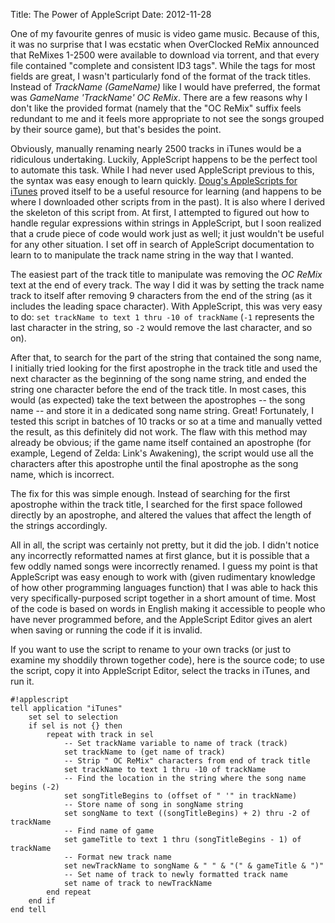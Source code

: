 Title: The Power of AppleScript
Date: 2012-11-28

One of my favourite genres of music is video game music. Because of this, it was no surprise that I was ecstatic when OverClocked ReMix announced that ReMixes 1-2500 were available to download via torrent, and that every file contained "complete and consistent ID3 tags". While the tags for most fields are great, I wasn't particularly fond of the format of the track titles. Instead of *TrackName (GameName)* like I would have preferred, the format was *GameName 'TrackName' OC ReMix*. There are a few reasons why I don't like the provided format (namely that the "OC ReMix" suffix feels redundant to me and it feels more appropriate to not see the songs grouped by their source game), but that's besides the point.

Obviously, manually renaming nearly 2500 tracks in iTunes would be a ridiculous undertaking. Luckily, AppleScript happens to be the perfect tool to automate this task. While I had never used AppleScript previous to this, the syntax was easy enough to learn quickly. [Doug's AppleScripts for iTunes](http://dougscripts.com/itunes/) proved itself to be a useful resource for learning (and happens to be where I downloaded other scripts from in the past). It is also where I derived the skeleton of this script from. At first, I attempted to figured out how to handle regular expressions within strings in AppleScript, but I soon realized that a crude piece of code would work just as well; it just wouldn't be useful for any other situation. I set off in search of AppleScript documentation to learn to to manipulate the track name string in the way that I wanted.

The easiest part of the track title to manipulate was removing the *OC ReMix* text at the end of every track. The way I did it was by setting the track name track to itself after removing 9 characters from the end of the string (as it includes the leading space character). With AppleScript, this was very easy to do: `set trackName to text 1 thru -10 of trackName` (`-1` represents the last character in the string, so `-2` would remove the last character, and so on).

After that, to search for the part of the string that contained the song name, I initially tried looking for the first apostrophe in the track title and used the next character as the beginning of the song name string, and ended the string one character before the end of the track title. In most cases, this would (as expected) take the text between the apostrophes -- the song name -- and store it in a dedicated song name string. Great! Fortunately, I tested this script in batches of 10 tracks or so at a time and manually vetted the result, as this definitely did not work. The flaw with this method may already be obvious; if the game name itself contained an apostrophe (for example, Legend of Zelda: Link's Awakening), the script would use all the characters after this apostrophe until the final apostrophe as the song name, which is incorrect.

The fix for this was simple enough. Instead of searching for the first apostrophe within the track title, I searched for the first space followed directly by an apostrophe, and altered the values that affect the length of the strings accordingly.

All in all, the script was certainly not pretty, but it did the job. I didn't notice any incorrectly reformatted names at first glance, but it is possible that a few oddly named songs were incorrectly renamed. I guess my point is that AppleScript was easy enough to work with (given rudimentary knowledge of how other programming languages function) that I was able to hack this very specifically-purposed script together in a short amount of time. Most of the code is based on words in English making it accessible to people who have never programmed before, and the AppleScript Editor gives an alert when saving or running the code if it is invalid.

If you want to use the script to rename to your own tracks (or just to examine my shoddily thrown together code), here is the source code; to use the script, copy it into AppleScript Editor, select the tracks in iTunes, and run it.

```
#!applescript
tell application "iTunes"
	set sel to selection
	if sel is not {} then
		repeat with track in sel
			-- Set trackName variable to name of track (track)
			set trackName to (get name of track)
			-- Strip " OC ReMix" characters from end of track title
			set trackName to text 1 thru -10 of trackName
			-- Find the location in the string where the song name begins (-2)
			set songTitleBegins to (offset of " '" in trackName)
			-- Store name of song in songName string
			set songName to text ((songTitleBegins) + 2) thru -2 of trackName
			-- Find name of game
			set gameTitle to text 1 thru (songTitleBegins - 1) of trackName
			-- Format new track name
			set newTrackName to songName & " " & "(" & gameTitle & ")"
			-- Set name of track to newly formatted track name
			set name of track to newTrackName
		end repeat
	end if
end tell
```
